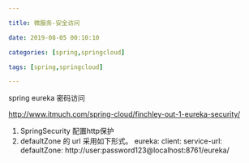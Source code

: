 ```yaml
---

title: 微服务-安全访问

date: 2019-08-05 00:10:10

categories: [spring,springcloud]

tags: [spring,springcloud]

---
```



spring eureka 密码访问


<!--more-->


http://www.itmuch.com/spring-cloud/finchley-out-1-eureka-security/


1. SpringSecurity 配置http保护
2. defaultZone 的 url 采用如下形式。
eureka:
     client:
       service-url:
         defaultZone: http://user:password123@localhost:8761/eureka/


